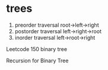 # trees
1. preorder traversal root->left->right
2. postorder traversal left->right->root
3. inorder traversal left->root->right

Leetcode 150 binary tree

Recursion for Binary Tree
